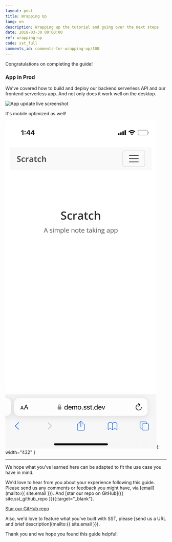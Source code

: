 ```yaml
---
layout: post
title: Wrapping Up
lang: en
description: Wrapping up the tutorial and going over the next steps.
date: 2018-03-30 00:00:00
ref: wrapping-up
code: sst_full
comments_id: comments-for-wrapping-up/100
---
```


Congratulations on completing the guide!

### App in Prod

We've covered how to build and deploy our backend serverless API and our frontend serverless app. And not only does it work well on the desktop.

![App update live screenshot](/assets/part2/app-update-live.png)

It's mobile optimized as well!

![Completed app mobile screenshot](/assets/part2/completed-app-mobile-lander.png){: width="432" }

---

We hope what you've learned here can be adapted to fit the use case you have in mind.

We'd love to hear from you about your experience following this guide. Please send us any comments or feedback you might have, via [email](mailto:{{ site.email }}). And [star our repo on GitHub]({{ site.sst_github_repo }}){:target="_blank"}.

<a class="button contact" href="{{ site.sst_github_repo }}" target="_blank">Star our GitHub repo</a>

Also, we'd love to feature what you've built with SST, please [send us a URL and brief description](mailto:{{ site.email }}).

Thank you and we hope you found this guide helpful!
